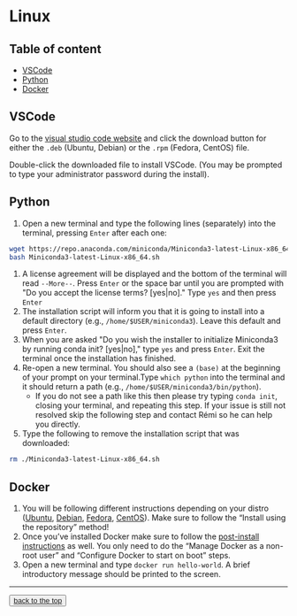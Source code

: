 <h1> Linux </h1>

<h2 id="TOC"> Table of content </h2>

- [VSCode](#vscode)
- [Python](#python)
- [Docker](#docker)

## VSCode

Go to the [visual studio code website](https://code.visualstudio.com/) and click
the download button for either the `.deb` (Ubuntu, Debian) or the `.rpm`
(Fedora, CentOS) file.

Double-click the downloaded file to install VSCode. (You may be prompted to type
your administrator password during the install).

## Python

1. Open a new terminal and type the following lines (separately) into the
   terminal, pressing `Enter` after each one:

```bash
wget https://repo.anaconda.com/miniconda/Miniconda3-latest-Linux-x86_64.sh
bash Miniconda3-latest-Linux-x86_64.sh
```

1. A license agreement will be displayed and the bottom of the terminal will
   read `--More--`. Press `Enter` or the space bar until you are prompted with
   "Do you accept the license terms? [yes|no]." Type `yes` and then press
   `Enter`
1. The installation script will inform you that it is going to install into a
   default directory (e.g., `/home/$USER/miniconda3`). Leave this default and
   press `Enter`.
1. When you are asked "Do you wish the installer to initialize Miniconda3 by
   running conda init? [yes|no]," type `yes` and press `Enter`. Exit the
   terminal once the installation has finished.
1. Re-open a new terminal. You should also see a `(base)` at the beginning of
   your prompt on your terminal.Type `which python` into the terminal and it
   should return a path (e.g., `/home/$USER/miniconda3/bin/python`).
   - If you do not see a path like this then please try typing `conda init`,
     closing your terminal, and repeating this step. If your issue is still not
     resolved skip the following step and contact Rémi so he can help you
     directly.
1. Type the following to remove the installation script that was downloaded:

```bash
rm ./Miniconda3-latest-Linux-x86_64.sh
```

## Docker

1. You will be following different instructions depending on your distro
   ([Ubuntu](https://docs.docker.com/engine/install/ubuntu/),
   [Debian](https://docs.docker.com/engine/install/debian/),
   [Fedora](https://docs.docker.com/engine/install/fedora/),
   [CentOS](https://docs.docker.com/engine/install/centos/)). Make sure to
   follow the “Install using the repository” method!
1. Once you’ve installed Docker make sure to follow the
   [post-install instructions](https://docs.docker.com/engine/install/linux-postinstall/)
   as well. You only need to do the “Manage Docker as a non-root user” and
   “Configure Docker to start on boot” steps.
1. Open a new terminal and type `docker run hello-world`. A brief introductory
   message should be printed to the screen.

<hr>
<button><a href="#TOC">back to the top</a></button>
